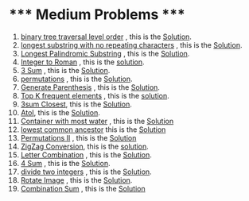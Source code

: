   # *** Medium Problems ***
  
  1. [binary tree traversal level order](https://leetcode.com/problems/binary-tree-level-order-traversal/submissions/)  , this is the [Solution](https://github.com/MasmoudiOmar/leet-code-solutions/blob/master/medium/binary%20tree%20traversal%20level%20order%201.cc).
  2. [longest substring with no repeating characters](https://leetcode.com/problems/longest-substring-without-repeating-characters) , this is the [Solution](https://github.com/MasmoudiOmar/leet-code-solutions/blob/master/medium/longest%20substring%20with%20no%20repeating%20chars.cc).
  3. [Longest Palindromic Substring](https://leetcode.com/problems/longest-palindromic-substring) , this is the [Solution](https://github.com/MasmoudiOmar/leet-code-solutions/blob/master/medium/Longest%20Palindromic%20substring.cc).
  4. [Integer to Roman](https://leetcode.com/problems/integer-to-roman) , this is the [solution](https://github.com/MasmoudiOmar/leet-code-solutions/blob/master/medium/Interger%20To%20Roman.cpp).
  5. [3 Sum](https://leetcode.com/problems/3sum/) , this is the [Solution](https://github.com/MasmoudiOmar/leet-code-solutions/blob/master/medium/3sum).
  6. [permutations](https://leetcode.com/problems/permutations/) , this is the [Solution](https://github.com/MasmoudiOmar/leet-code-solutions/blob/master/medium/Permutations.cc).
  7. [Generate Parenthesis](https://leetcode.com/problems/generate-parentheses/) , this is the [Solution](https://github.com/MasmoudiOmar/leet-code-solutions/blob/master/medium/Generate%20Parentheses.cc).
  8. [Top K frequent elements](https://leetcode.com/problems/top-k-frequent-elements) , this is the [solution](https://github.com/MasmoudiOmar/leet-code-solutions/blob/master/medium/Top%20k%20frequent%20elements.cc).
  9. [3sum Closest](https://leetcode.com/problems/3sum-closest/), this is the [Solution](https://github.com/MasmoudiOmar/leet-code-solutions/blob/master/medium/3sum%20Closest.cc).
  10. [AtoI](https://leetcode.com/problems/string-to-integer-atoi), this is the [Solution](https://github.com/MasmoudiOmar/leet-code-solutions/blob/master/medium/String%20To%20Integer%20ATOI.cc).
  11. [Container with most water](https://leetcode.com/problems/container-with-most-water) , this is the [Solution](https://github.com/MasmoudiOmar/leet-code-solutions/blob/master/medium/Container%20with%20most%20water.cc)
  12. [lowest common ancestor](https://leetcode.com/problems/lowest-common-ancestor-of-a-binary-search-tree) this is the [Solution](https://github.com/MasmoudiOmar/leet-code-solutions/blob/master/medium/lowest%20common%20ancestor.cc)
  13. [Permutations II](https://leetcode.com/problems/permutations-ii/) , this is the [Solution](https://github.com/MasmoudiOmar/leet-code-solutions/blob/master/medium/Permutations%20II.cc)
  14. [ZigZag Conversion](https://leetcode.com/problems/zigzag-conversion), this is the [solution](https://github.com/MasmoudiOmar/leet-code-solutions/blob/master/medium/ZigZag%20Conversion.cc).
  15. [Letter Combination](https://leetcode.com/problems/letter-combinations-of-a-phone-number/) , this is the [Solution](https://github.com/MasmoudiOmar/leet-code-solutions/blob/master/medium/Letter%20Combination.cc).
  16. [4 Sum](https://leetcode.com/problems/4sum) , this is the [Solution](https://github.com/MasmoudiOmar/leet-code-solutions/blob/master/medium/4sum.cc).
  17. [divide two integers](https://leetcode.com/problems/divide-two-integers) , this is the [Solution](https://github.com/MasmoudiOmar/leet-code-solutions/blob/master/medium/divide%20two%20integers.cc).
  18. [Rotate Image](https://leetcode.com/problems/rotate-image) , this is the [Solution](https://github.com/MasmoudiOmar/leet-code-solutions/blob/master/medium/Rotate%20Image.cc).
  19. [Combination Sum](https://leetcode.com/problems/combination-sum) , this is the [Solution](https://github.com/MasmoudiOmar/leet-code-solutions/blob/master/medium/Combination%20Sum.cc)
  
